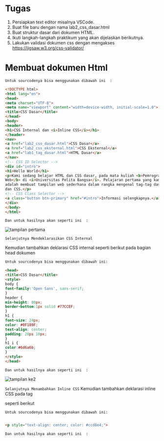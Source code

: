 # Tugas

1. Persiapkan text editor misalnya VSCode.
2. Buat file baru dengan nama lab2_css_dasar.html
3. Buat struktur dasar dari dokumen HTML.
4. Ikuti langkah-langkah praktikum yang akan dijelaskan berikutnya.
5. Lakukan validasi dokumen css dengan mengakses https://jigsaw.w3.org/css-validator/

# Membuat dokumen Html

`Untuk sourcodenya bisa menggunakan dibawah ini  :`

```html
<!DOCTYPE html>
<html lang="en">
<head>
<meta charset="UTF-8">
<meta name="viewport" content="width=device-width, initial-scale=1.0">
<title>CSS Dasar</title>
</head>
<body>
<header>
<h1>CSS Internal dan <i>Inline CSS</i></h1>
</header>
<nav>
<a href="lab2_css_dasar.html">CSS Dasar</a>
<a href="lab2_css_eksternal.html">CSS Eksternal</a>
<a href="lab1_tag_dasar.html">HTML Dasar</a>
</nav>
<!-- CSS ID Selector -->
<div id="intro">
<h1>Hello World</h1>
<p>Kami sedang belajar HTML dan CSS dasar, pada mata kuliah <b>Pemrograman
Web</b> di <i>Universitas Pelita Bangsa</i>. Pelajaran pertama yang kami dapat
adalah membuat tampilan web sederhana dalam rangka mengenal tag-tag dasar HTML
dan CSS.</p>
<!-- CSS Class Selector -->
<a class="button btn-primary" href="#intro">Informasi selengkapnya.</a>
</div>
</body>
</html>

```

`Dan untuk hasilnya akan seperti ini  :`

![tampilan pertama](https://github.com/MikaelRivaldo/Lab2Web/assets/115770247/242f7e8f-c749-4720-918c-3345d6bad0cf)

`Selanjutnya Mendeklarasikan CSS Internal`

Kemudian tambahkan deklarasi CSS internal seperti berikut pada bagian head dokumen

`Untuk sourcodenya bisa menggunakan dibawah ini:`

```html
<head>
<title>CSS Dasar</title>
<style>
body {
font-family:'Open Sans', sans-serif;
}
header {
min-height: 80px;
border-bottom:1px solid #77CCEF;
}
h1 {
font-size: 24px;
color: #0F189F;
text-align: center;
padding: 20px 10px;
}
h1 i {
color:#6d6a6b;
}
</style>
</head>

```

`Dan untuk hasilnya akan seperti ini  :`

![tampilan ke2](https://github.com/MikaelRivaldo/Lab2Web/assets/115770247/f078f983-5cce-4936-84a8-98588679bdad)

`Selanjutnya Menambahkan Inline CSS`
Kemudian tambahkan deklarasi inline CSS pada tag <p> seperti berikut

`Untuk sourcodenya bisa menggunakan dibawah ini:`

```html

<p style="text-align: center; color: #ccd8e4;">

```

`Dan untuk hasilnya akan seperti ini  :`




